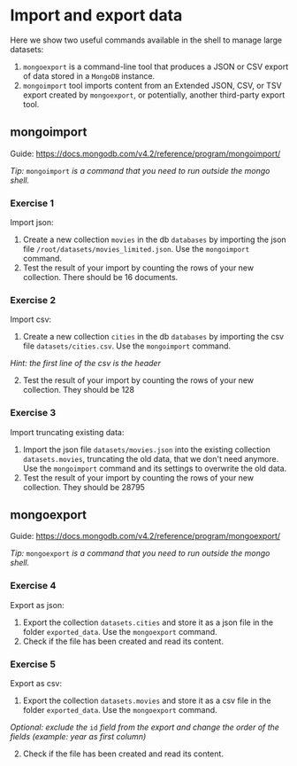 # Import and export data
Here we show two useful commands available in the
shell to manage large datasets:

1. `mongoexport` is a command-line tool that produces a JSON or CSV export 
of data stored in a `MongoDB` instance.
2. `mongoimport` tool imports content from an Extended JSON, CSV, or TSV 
export created by `mongoexport`, or potentially, another third-party export tool.

## mongoimport

Guide: https://docs.mongodb.com/v4.2/reference/program/mongoimport/

*Tip:* `mongoimport` *is a command that you need to run outside the mongo shell.*

### Exercise 1 
Import json:
1. Create a new collection `movies` in the db `databases` by importing the 
json file `/root/datasets/movies_limited.json`. Use the `mongoimport` command.
2. Test the result of your import by counting the 
rows of your new collection. There should be 16 documents.


### Exercise 2 
Import csv:
1. Create a new collection `cities` in the db `databases` 
by importing the csv file `datasets/cities.csv`. 
Use the `mongoimport` command.

*Hint: the first line of the csv is the header*

2. Test the result of your import by counting the rows of your 
new collection. They should be 128

### Exercise 3 
Import truncating existing data:
1. Import the json file `datasets/movies.json` into the existing 
collection `datasets.movies`, truncating the old data, that we don't need anymore. 
Use the `mongoimport` command and its settings to overwrite the old data.
2. Test the result of your import by counting the rows of your new collection. 
They should be 28795

## mongoexport

Guide: https://docs.mongodb.com/v4.2/reference/program/mongoexport/

*Tip:* `mongoexport` *is a command that you need to run outside the mongo shell.*

### Exercise 4 
Export as json:
1. Export the collection `datasets.cities` and store it as a 
json file in the folder `exported_data`. Use the `mongoexport` command.
2. Check if the file has been created and read its content.

### Exercise 5
Export as csv:
1. Export the collection `datasets.movies` and store it as a csv file 
in the folder `exported_data`. 
Use the `mongoexport` command.

*Optional: exclude the* `id` *field from the export and change the order of the fields (example: year as first column)*

2. Check if the file has been created and read its content.
